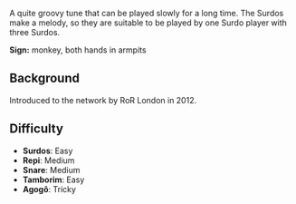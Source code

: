 A quite groovy tune that can be played slowly for a long time. The Surdos make a melody, so they are suitable to be
played by one Surdo player with three Surdos.

**Sign:** monkey, both hands in armpits

## Background

Introduced to the network by RoR London in 2012.

## Difficulty

* **Surdos**: Easy
* **Repi**: Medium
* **Snare**: Medium
* **Tamborim**: Easy
* **Agogô**: Tricky